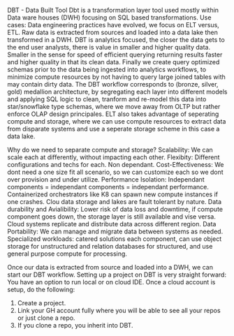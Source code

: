 DBT - Data Built Tool
Dbt is a transformation layer tool used mostly within Data ware houses (DWH) focusing on SQL based transformations.
Use cases: Data engineering practices have evolved, we focus on ELT versus, ETL. Raw data is extracted from 
sources and loaded into a data lake then transformed in a DWH. DBT is analytics focused, the closer the data gets to 
the end user analysts, there is value in smaller and higher quality data. Smaller in the sense for speed of efficient querying 
returning results faster and higher quality in that its clean data. Finally we create query optimized schemas prior to the data being 
ingested into analytics workflows, to minimize compute resources by not having to query large joined tables with may contain dirty data. 
The DBT workflow corresponds to (bronze, silver, gold)  medallion architecture, by segregating each layer into different models and applying SQL logic
to clean, tranform and re-model this data into star/snowflake type schemas, where we move away from OLTP but rather enforce OLAP design principales.
ELT also takes advantage of seperating compute and storage, where we can use compute resources to extract data from disparate systems 
and use a seperate storage scheme in this case a data lake.

Why do we need to separate compute and storage?
Scalability: We can scale each at differently, without impacting each other.
Flexibity: Different configurations and techs for each. Non dependant.
Cost-Effectiveness: We dont need a one size fit all scenario, so we can customize each so we dont over provision and under
utilize.
Performance Isolation: Independant components  = independant components = independant performance. 
Containerized orchestrators like K8 can spawn new compute instances if one crashes. Clou data storage and lakes
are fault tolerant by nature. 
Data durability and Avialibility: Lower risk of data loss and downtime, if compute component goes down, the storage
layer is still available and vise versa. Cloud systems replicate and distribute data across different region.
Data Portability: We can manage and migrate data between systems as needed.
Specialized workloads: catered solutions each component, can use object storage for unstructured and relation databases 
for structured, and use general purpose compute for processing.

Once our data is extracted from source and loaded into a DWH, we can start our DBT workflow.
Setting up a project on DBT is very straight forward: You have an option to run local or on cloud IDE. Once a cloud account is setup, do the following:
1. Create a project. 
2. Link your GH account fully where you will be able to see all your repos or just clone a repo.
3. If you clone a repo, you inherit into DBT.




